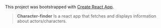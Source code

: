 This project was bootstrapped with [Create React App](https://github.com/facebook/create-react-app).

>**Character-finder** Is a react app that fetches and displays information about actors/characters.
